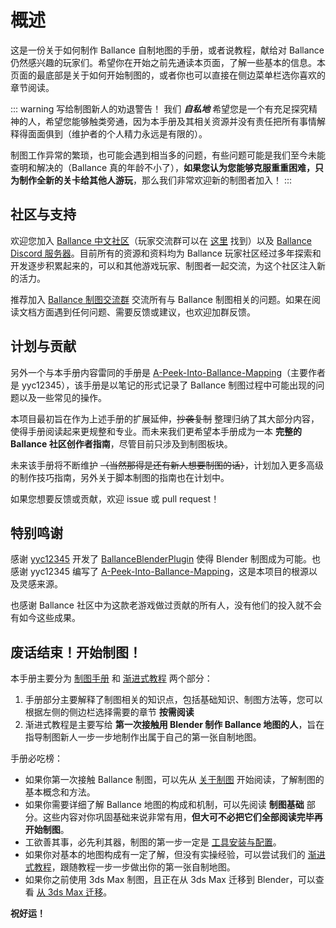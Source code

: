 # 概述

这是一份关于如何制作 Ballance 自制地图的手册，或者说教程，献给对 Ballance 仍然感兴趣的玩家们。希望你在开始之前先通读本页面，了解一些基本的信息。本页面的最底部是关于如何开始制图的，或者你也可以直接在侧边菜单栏选你喜欢的章节阅读。

::: warning 写给制图新人的劝退警告！
我们 **_自私地_** 希望您是一个有充足探究精神的人，希望您能够触类旁通，因为本手册及其相关资源并没有责任把所有事情解释得面面俱到（维护者的个人精力永远是有限的）。

制图工作异常的繁琐，也可能会遇到相当多的问题，有些问题可能是我们至今未能查明和解决的（Ballance 真的年龄不小了），**如果您认为您能够克服重重困难，只为制作全新的关卡给其他人游玩**，那么我们非常欢迎新的制图者加入！
:::

## 社区与支持

欢迎您加入 [Ballance 中文社区](https://ballance.jxpxxzj.cn/wiki/Ballance%E5%90%A7)（玩家交流群可以在 [这里](https://ballance.jxpxxzj.cn/wiki/Ballance%E5%90%A7#%E7%8E%A9%E5%AE%B6%E4%BA%A4%E6%B5%81%E7%BE%A4) 找到）以及 [Ballance Discord 服务器](https://ballance.jxpxxzj.cn/wiki/Ballance_Discord%E6%9C%8D%E5%8A%A1%E5%99%A8)。目前所有的资源和资料均为 Ballance 玩家社区经过多年探索和开发逐步积累起来的，可以和其他游戏玩家、制图者一起交流，为这个社区注入新的活力。

推荐加入 [Ballance 制图交流群](https://qm.qq.com/q/6K8JNC3X8W) 交流所有与 Ballance 制图相关的问题。如果在阅读文档方面遇到任何问题、需要反馈或建议，也欢迎加群反馈。

<!-- TODO: 后续记得开放 Issue 和 PR -->

## 计划与贡献

另外一个与本手册内容雷同的手册是 [A-Peek-Into-Ballance-Mapping](https://yyc12345.github.io/A-Peek-Into-Ballance-Mapping/)（主要作者是 yyc12345），该手册是以笔记的形式记录了 Ballance 制图过程中可能出现的问题以及一些常见的操作。

本项目最初旨在作为上述手册的扩展延伸，~~抄袭复制~~ 整理归纳了其大部分内容，使得手册阅读起来更规整和专业。而未来我们更希望本手册成为一本 **完整的 Ballance 社区创作者指南**，尽管目前只涉及到制图板块。

未来该手册将不断维护 ~~（当然那得是还有新人想要制图的话）~~，计划加入更多高级的制作技巧指南，另外关于脚本制图的指南也在计划中。

如果您想要反馈或贡献，欢迎 issue 或 pull request！

## 特别鸣谢

感谢 [yyc12345](https://github.com/yyc12345) 开发了 [BallanceBlenderPlugin](https://github.com/yyc12345/BallanceBlenderHelper) 使得 Blender 制图成为可能。也感谢 yyc12345 编写了 [A-Peek-Into-Ballance-Mapping](https://yyc12345.github.io/A-Peek-Into-Ballance-Mapping/)，这是本项目的根源以及灵感来源。

也感谢 Ballance 社区中为这款老游戏做过贡献的所有人，没有他们的投入就不会有如今这些成果。

## 废话结束！开始制图！

本手册主要分为 [制图手册](#概述) 和 [渐进式教程](/tutorial/blender/your-first-map) 两个部分：

1. 手册部分主要解释了制图相关的知识点，包括基础知识、制图方法等，您可以根据左侧的侧边栏选择需要的章节 **按需阅读**
2. 渐进式教程是主要写给 **第一次接触用 Blender 制作 Ballance 地图的人**，旨在指导制图新人一步一步地制作出属于自己的第一张自制地图。

手册必吃榜：

- 如果你第一次接触 Ballance 制图，可以先从 [关于制图](about-mapping) 开始阅读，了解制图的基本概念和方法。
- 如果你需要详细了解 Ballance 地图的构成和机制，可以先阅读 **制图基础** 部分。这些内容对你巩固基础来说非常有用，**但大可不必把它们全部阅读完毕再开始制图**。
- 工欲善其事，必先利其器，制图的第一步一定是 [工具安装与配置](installations)。
- 如果你对基本的地图构成有一定了解，但没有实操经验，可以尝试我们的 [渐进式教程](/tutorial/blender/your-first-map)，跟随教程一步一步做出你的第一张自制地图。
- 如果你之前使用 3ds Max 制图，且正在从 3ds Max 迁移到 Blender，可以查看 [从 3ds Max 迁移](migrate-from-max)。

**祝好运！**
